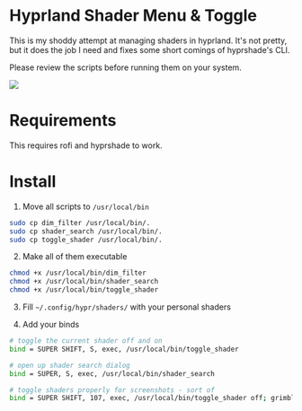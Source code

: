 
# Hyprland Shader Menu & Toggle
This is my shoddy attempt at managing shaders in hyprland. It's not pretty, but it does the job I need and fixes some short comings of hyprshade's CLI.

Please review the scripts before running them on your system.

![](assets/output.gif)

# Requirements
This requires rofi and hyprshade to work.

# Install

1. Move all scripts to `/usr/local/bin`
```bash
sudo cp dim_filter /usr/local/bin/.
sudo cp shader_search /usr/local/bin/.
sudo cp toggle_shader /usr/local/bin/.
```

2. Make all of them executable 
```bash
chmod +x /usr/local/bin/dim_filter
chmod +x /usr/local/bin/shader_search
chmod +x /usr/local/bin/toggle_shader
```

3. Fill `~/.config/hypr/shaders/` with your personal shaders 

4. Add your binds
```bash
# toggle the current shader off and on
bind = SUPER SHIFT, S, exec, /usr/local/bin/toggle_shader

# open up shader search dialog
bind = SUPER, S, exec, /usr/local/bin/shader_search

# toggle shaders properly for screenshots - sort of
bind = SUPER SHIFT, 107, exec, /usr/local/bin/toggle_shader off; grimblast --freeze copysave area ~/Pictures/screenshots/$(date +%Y-%m-%d_%H-%M-%S).png; /usr/local/bin/toggle_shader
```
